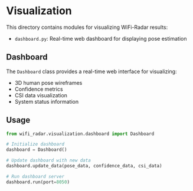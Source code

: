 # Visualization

This directory contains modules for visualizing WiFi-Radar results:

- `dashboard.py`: Real-time web dashboard for displaying pose estimation

## Dashboard

The `Dashboard` class provides a real-time web interface for visualizing:
- 3D human pose wireframes
- Confidence metrics
- CSI data visualization
- System status information

## Usage

```python
from wifi_radar.visualization.dashboard import Dashboard

# Initialize dashboard
dashboard = Dashboard()

# Update dashboard with new data
dashboard.update_data(pose_data, confidence_data, csi_data)

# Run dashboard server
dashboard.run(port=8050)
```
